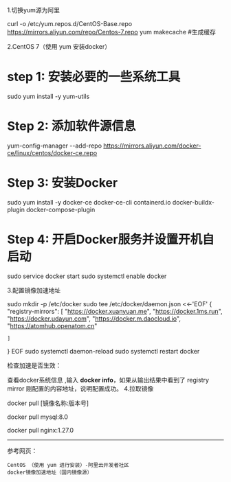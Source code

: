 1.切换yum源为阿里

 

curl -o /etc/yum.repos.d/CentOS-Base.repo https://mirrors.aliyun.com/repo/Centos-7.repo
yum makecache   #生成缓存

2.CentOS 7（使用 yum 安装docker）

 

# step 1: 安装必要的一些系统工具
sudo yum install -y yum-utils

# Step 2: 添加软件源信息
yum-config-manager --add-repo https://mirrors.aliyun.com/docker-ce/linux/centos/docker-ce.repo

# Step 3: 安装Docker
sudo yum install -y docker-ce docker-ce-cli containerd.io docker-buildx-plugin docker-compose-plugin

# Step 4: 开启Docker服务并设置开机自启动
sudo service docker start
sudo systemctl enable docker

3.配置镜像加速地址

 

sudo mkdir -p /etc/docker
sudo tee /etc/docker/daemon.json <<-'EOF'
{
    "registry-mirrors": [
        "https://docker.xuanyuan.me",
        "https://docker.1ms.run",
        "https://docker.udayun.com",
        "https://docker.m.daocloud.io",
        "https://atomhub.openatom.cn"
        
    ]
}
EOF
sudo systemctl daemon-reload
sudo systemctl restart docker

检查加速是否生效：

查看docker系统信息 ,输入 **docker info**，如果从输出结果中看到了 registry mirror 刚配置的内容地址，说明配置成功。
4.拉取镜像

docker pull [镜像名称:版本号]

docker pull mysql:8.0

docker pull nginx:1.27.0

---

参考网页：

    CentOS （使用 yum 进行安装）-阿里云开发者社区
    docker镜像加速地址（国内镜像源）
